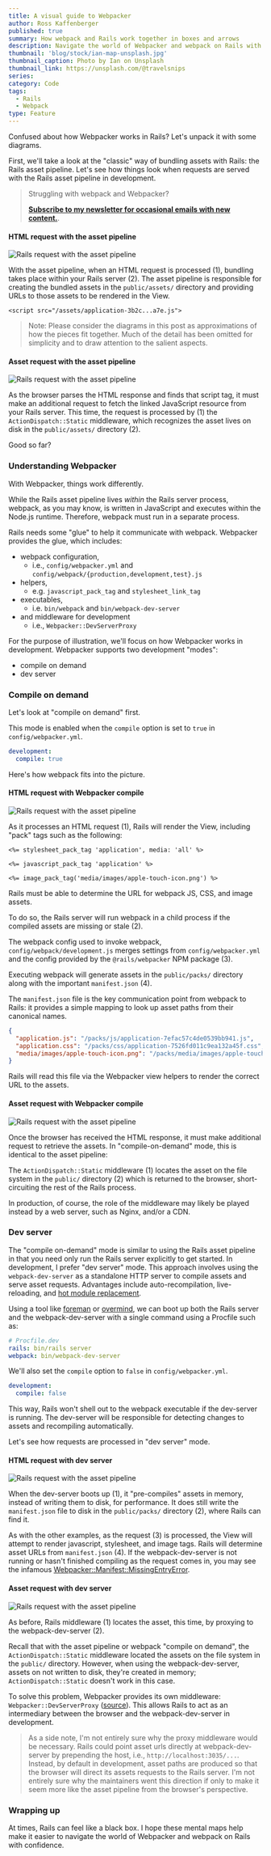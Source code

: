 ```yaml
---
title: A visual guide to Webpacker
author: Ross Kaffenberger
published: true
summary: How webpack and Rails work together in boxes and arrows
description: Navigate the world of Webpacker and webpack on Rails with confidence using this collection of mental maps I put together.
thumbnail: 'blog/stock/ian-map-unsplash.jpg'
thumbnail_caption: Photo by Ian on Unsplash
thumbnail_link: https://unsplash.com/@travelsnips
series:
category: Code
tags:
  - Rails
  - Webpack
type: Feature
---
```


Confused about how Webpacker works in Rails? Let's unpack it with some diagrams.

First, we'll take a look at the "classic" way of bundling assets with Rails: the Rails asset pipeline. Let's see how things look when requests are served with the Rails asset pipeline in development.

> Struggling with webpack and Webpacker?
>
> [**Subscribe to my newsletter for occasional emails with new content.**](/webpack-on-rails/).

#### HTML request with the asset pipeline

![Rails request with the asset pipeline](blog/visual-guide-to-webpacker/webpacker-asset-pipeline-1.png)

With the asset pipeline, when an HTML request is processed (1), bundling takes place within your Rails server (2). The asset pipeline is responsible for creating the bundled assets in the `public/assets/` directory and providing URLs to those assets to be rendered in the View.

```
<script src="/assets/application-3b2c...a7e.js">
```

> Note: Please consider the diagrams in this post as approximations of how the pieces fit together. Much of the detail has been omitted for simplicity and to draw attention to the salient aspects.

#### Asset request with the asset pipeline

![Rails request with the asset pipeline](blog/visual-guide-to-webpacker/webpacker-asset-pipeline-2.png)

As the browser parses the HTML response and finds that script tag, it must make an additional request to fetch the linked JavaScript resource from your Rails server. This time, the request is processed by (1) the `ActionDispatch::Static` middleware, which recognizes the asset lives on disk in the `public/assets/` directory (2).

Good so far?

### Understanding Webpacker

With Webpacker, things work differently.

While the Rails asset pipeline lives _within_ the Rails server process, webpack, as you may know, is written in JavaScript and executes within the Node.js runtime. Therefore, webpack must run in a separate process.

Rails needs some "glue" to help it communicate with webpack. Webpacker provides the glue, which includes:

- webpack configuration,
  - i.e., `config/webpacker.yml` and `config/webpack/{production,development,test}.js`
- helpers,
  - e.g. `javascript_pack_tag` and `stylesheet_link_tag`
- executables,
  - i.e. `bin/webpack` and `bin/webpack-dev-server`
- and middleware for development
  - i.e., `Webpacker::DevServerProxy`

For the purpose of illustration, we'll focus on how Webpacker works in development. Webpacker supports two development "modes":

- compile on demand
- dev server

### Compile on demand

Let's look at "compile on demand" first.

This mode is enabled when the `compile` option is set to `true` in `config/webpacker.yml`.

```yaml
development:
  compile: true
```

Here's how webpack fits into the picture.

#### HTML request with Webpacker compile

![Rails request with the asset pipeline](blog/visual-guide-to-webpacker/webpacker-compile-1.png)

As it processes an HTML request (1), Rails will render the View, including "pack" tags such as the following:

```erb
<%= stylesheet_pack_tag 'application', media: 'all' %>

<%= javascript_pack_tag 'application' %>

<%= image_pack_tag('media/images/apple-touch-icon.png') %>
```

Rails must be able to determine the URL for webpack JS, CSS, and image assets.

To do so, the Rails server will run webpack in a child process if the compiled assets are missing or stale (2).

The webpack config used to invoke webpack, `config/webpack/development.js` merges settings from `config/webpacker.yml` and the config provided by the `@rails/webpacker` NPM package (3).

Executing webpack will generate assets in the `public/packs/` directory along with the important `manifest.json` (4).

The `manifest.json` file is the key communication point from webpack to Rails: it provides a simple mapping to look up asset paths from their canonical names.

```json
{
  "application.js": "/packs/js/application-7efac57c4de0539bb941.js",
  "application.css": "/packs/css/application-7526fd011c9ea132a45f.css",
  "media/images/apple-touch-icon.png": "/packs/media/images/apple-touch-icon-b8d7025d5da762a9c1dd30980f412c92.png"
}
```

Rails will read this file via the Webpacker view helpers to render the correct URL to the assets.

#### Asset request with Webpacker compile

![Rails request with the asset pipeline](blog/visual-guide-to-webpacker/webpacker-compile-2.png)

Once the browser has received the HTML response, it must make additional request to retrieve the assets. In "compile-on-demand" mode, this is identical to the asset pipeline:

The `ActionDispatch::Static` middleware (1) locates the asset on the file system in the `public/` directory (2) which is returned to the browser, short-circuiting the rest of the Rails process.

In production, of course, the role of the middleware may likely be played instead by a web server, such as Nginx, and/or a CDN.

### Dev server

The "compile on-demand" mode is similar to using the Rails asset pipeline in that you need only run the Rails server explicitly to get started. In development, I prefer "dev server" mode. This approach involves using the `webpack-dev-server` as a standalone HTTP server to compile assets and serve asset requests. Advantages include auto-recompilation, live-reloading, and [hot module replacement](https://webpack.js.org/concepts/hot-module-replacement/).

Using a tool like [foreman](https://github.com/ddollar/foreman) or [overmind](https://github.com/DarthSim/overmind), we can boot up both the Rails server and the webpack-dev-server with a single command using a Procfile such as:

```yaml
# Procfile.dev
rails: bin/rails server
webpack: bin/webpack-dev-server
```

We'll also set the `compile` option to `false` in `config/webpacker.yml`.

```yaml
development:
  compile: false
```

This way, Rails won't shell out to the webpack executable if the dev-server is running. The dev-server will be responsible for detecting changes to assets and recompiling automatically.

Let's see how requests are processed in "dev server" mode.

#### HTML request with dev server

![Rails request with the asset pipeline](blog/visual-guide-to-webpacker/webpacker-dev-server-1.png)

When the dev-server boots up (1), it "pre-compiles" assets in memory, instead of writing them to disk, for performance. It does still write the `manifest.json` file to disk in the `public/packs/` directory (2), where Rails can find it.

As with the other examples, as the request (3) is processed, the View will attempt to render javascript, stylesheet, and image tags. Rails will determine asset URLs from `manifest.json` (4). If the webpack-dev-server is not running or hasn't finished compiling as the request comes in, you may see the infamous [Webpacker::Manifest::MissingEntryError](https://github.com/rails/webpacker/issues/1730).

#### Asset request with dev server

![Rails request with the asset pipeline](blog/visual-guide-to-webpacker/webpacker-dev-server-2.png)

As before, Rails middleware (1) locates the asset, this time, by proxying to the webpack-dev-server (2).

Recall that with the asset pipeline or webpack "compile on demand", the `ActionDispatch::Static` middleware located the assets on the file system in the `public/` directory. However, when using the webpack-dev-server, assets on not written to disk, they're created in memory; `ActionDispatch::Static` doesn't work in this case.

To solve this problem, Webpacker provides its own middleware: `Webpacker::DevServerProxy` ([source](https://github.com/rails/webpacker/blob/bf278f9787704ed0f78038ad7d36c008abc2edfd/lib/webpacker/dev_server_proxy.rb#L3)). This allows Rails to act as an intermediary between the browser and the webpack-dev-server in development.

> As a side note, I'm not entirely sure why the proxy middleware would be necessary. Rails could point asset urls directly at webpack-dev-server by prepending the host, i.e., `http://localhost:3035/...`. Instead, by default in development, asset paths are produced so that the browser will direct its assets requests to the Rails server. I'm not entirely sure why the maintainers went this direction if only to make it seem more like the asset pipeline from the browser's perspective.

### Wrapping up

At times, Rails can feel like a black box. I hope these mental maps help make it easier to navigate the world of Webpacker and webpack on Rails with confidence.
